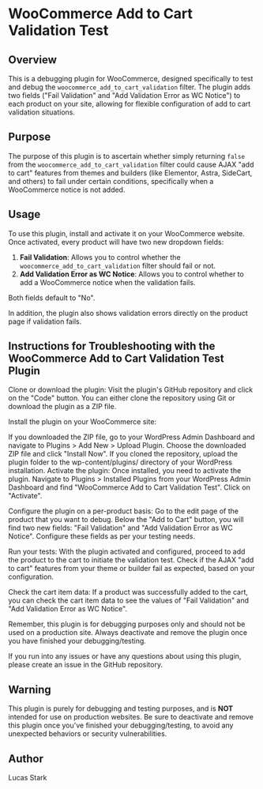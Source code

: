 # WooCommerce Add to Cart Validation Test

## Overview

This is a debugging plugin for WooCommerce, designed specifically to test and debug the `woocommerce_add_to_cart_validation` filter. The plugin adds two fields ("Fail Validation" and "Add Validation Error as WC Notice") to each product on your site, allowing for flexible configuration of add to cart validation situations.

## Purpose

The purpose of this plugin is to ascertain whether simply returning `false` from the `woocommerce_add_to_cart_validation` filter could cause AJAX "add to cart" features from themes and builders (like Elementor, Astra, SideCart, and others) to fail under certain conditions, specifically when a WooCommerce notice is not added.

## Usage

To use this plugin, install and activate it on your WooCommerce website. Once activated, every product will have two new dropdown fields:

1. **Fail Validation**: Allows you to control whether the `woocommerce_add_to_cart_validation` filter should fail or not.
2. **Add Validation Error as WC Notice**: Allows you to control whether to add a WooCommerce notice when the validation fails.

Both fields default to "No".

In addition, the plugin also shows validation errors directly on the product page if validation fails.

## Instructions for Troubleshooting with the WooCommerce Add to Cart Validation Test Plugin
Clone or download the plugin: Visit the plugin's GitHub repository and click on the "Code" button. You can either clone the repository using Git or download the plugin as a ZIP file.

Install the plugin on your WooCommerce site:

If you downloaded the ZIP file, go to your WordPress Admin Dashboard and navigate to Plugins > Add New > Upload Plugin. Choose the downloaded ZIP file and click "Install Now".
If you cloned the repository, upload the plugin folder to the wp-content/plugins/ directory of your WordPress installation.
Activate the plugin: Once installed, you need to activate the plugin. Navigate to Plugins > Installed Plugins from your WordPress Admin Dashboard and find "WooCommerce Add to Cart Validation Test". Click on "Activate".

Configure the plugin on a per-product basis: Go to the edit page of the product that you want to debug. Below the "Add to Cart" button, you will find two new fields: "Fail Validation" and "Add Validation Error as WC Notice". Configure these fields as per your testing needs.

Run your tests: With the plugin activated and configured, proceed to add the product to the cart to initiate the validation test. Check if the AJAX "add to cart" features from your theme or builder fail as expected, based on your configuration.

Check the cart item data: If a product was successfully added to the cart, you can check the cart item data to see the values of "Fail Validation" and "Add Validation Error as WC Notice".

Remember, this plugin is for debugging purposes only and should not be used on a production site. Always deactivate and remove the plugin once you have finished your debugging/testing.

If you run into any issues or have any questions about using this plugin, please create an issue in the GitHub repository.

## Warning

This plugin is purely for debugging and testing purposes, and is **NOT** intended for use on production websites. Be sure to deactivate and remove this plugin once you've finished your debugging/testing, to avoid any unexpected behaviors or security vulnerabilities.

## Author

Lucas Stark
